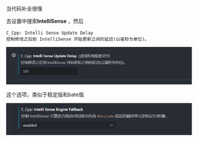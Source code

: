 当代码补全很慢

去设置中搜索**IntelliSense** ，然后

```
C_Cpp: Intelli Sense Update Delay
控制修改之后到 IntelliSense 开始更新之间的延迟(以毫秒为单位)。
```

![image-20230915172826473](vscode%E4%BD%BF%E7%94%A8.assets/image-20230915172826473.png)

这个选项，类似于稳定版和bate版

![image-20230915172846433](vscode%E4%BD%BF%E7%94%A8.assets/image-20230915172846433.png)
